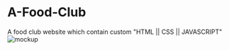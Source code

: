 # A-Food-Club
A food club website which contain custom "HTML || CSS || JAVASCRIPT"
![mockup](https://github.com/Arslan01yaqoob/A-Food-Club/assets/151700033/05c29210-c27e-4bfb-9bbd-07182aa9be85)
